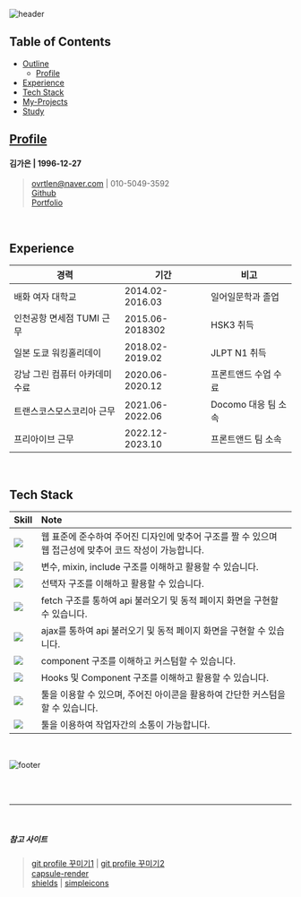 ﻿![header](https://capsule-render.vercel.app/api?type=waving&color=0:CDF1F2,100:F4D1F5&height=200&text=KaeunKim&fontColor=040B24&fontSize=80&fontAlign=75&fontAlignY=35&desc=공부하고,%20찾아보고,%20작업한%20것을%20기록하는%20곳&descSize=14&descAlign=50&descAlignY=84)

## Table of Contents
* [Outline](https://github.com/hiro961227/Dev-Docs/tree/main?tab=readme-ov-file#profile)
  * [Profile](https://github.com/hiro961227/Dev-Docs/blob/main/Profile.md)
* [Experience](https://github.com/hiro961227/Dev-Docs/tree/main?tab=readme-ov-file#experience)
* [Tech Stack](https://github.com/hiro961227/Dev-Docs/tree/main?tab=readme-ov-file#tech-stack)
* [My-Projects](https://github.com/hiro961227/Dev-Docs/tree/main/My-Projects#readme)
* [Study](https://github.com/hiro961227/Dev-Docs/tree/main/Study-Docs)

## [Profile](https://github.com/hiro961227/Dev-Docs/blob/main/Profile.md)
#### 김가은 | 1996-12-27 <br/>
> ovrtlen@naver.com | 010-5049-3592 <br/>
> [Github](https://github.com/hiro961227) <br/>
> [Portfolio](https://hiro961227.github.io/ke_portfolio/)

<br/>

## Experience
경력 | 기간 | 비고
-- | -- | --
배화 여자 대학교 | 2014.02-2016.03 | 일어일문학과 졸업
인천공항 면세점 TUMI 근무 | 2015.06-2018302 | HSK3 취득
일본 도쿄 워킹홀리데이 | 2018.02-2019.02 | JLPT N1 취득
강남 그린 컴퓨터 아카데미 수료 | 2020.06-2020.12 | 프론트앤드 수업 수료
트랜스코스모스코리아 근무 | 2021.06-2022.06 | Docomo 대응 팀 소속
프리아이브 근무 | 2022.12-2023.10 | 프론트앤드 팀 소속

<br/>

## Tech Stack
Skill | Note
-- | :--
<img src="https://img.shields.io/badge/HTML5-E34F26?style=flat-square&logo=HTML5&logoColor=white"/> | 웹 표준에 준수하여 주어진 디자인에 맞추어 구조를 짤 수 있으며 웹 접근성에 맞추어 코드 작성이 가능합니다.
<img src="https://img.shields.io/badge/Sass-CC6699?style=flat-square&logo=SASS&logoColor=white"/> | 변수, mixin, include 구조를 이해하고 활용할 수 있습니다.
<img src="https://img.shields.io/badge/CSS3-1572B6?style=flat-square&logo=CSS3&logoColor=white"/> | 선택자 구조를 이해하고 활용할 수 있습니다.
<img src="https://img.shields.io/badge/Javascript-F7DF1E?style=flat-square&logo=Javascript&logoColor=black"/> | fetch 구조를 통하여 api 불러오기 및 동적 페이지 화면을 구현할 수 있습니다.
<img src="https://img.shields.io/badge/jQuery-0769AD?style=flat-square&logo=jQuery&logoColor=white"/> | ajax를 통하여 api 불러오기 및 동적 페이지 화면을 구현할 수 있습니다.
<img src="https://img.shields.io/badge/VUE-4FC08D?style=flat-square&logo=vuedotjs&logoColor=black"/> | component 구조를 이해하고 커스텀할 수 있습니다.
<img src="https://img.shields.io/badge/react-61DAFB?style=flat-square&logo=react&logoColor=black"/> | Hooks 및 Component 구조를 이해하고 활용할 수 있습니다.
<img src="https://img.shields.io/badge/Photoshop-31A8FF?style=flat-square&logo=adobephotoshop&logoColor=black"/> | 툴을 이용할 수 있으며, 주어진 아이콘을 활용하여 간단한 커스텀을 할 수 있습니다.
<img src="https://img.shields.io/badge/figma-F24E1E?style=flat-square&logo=figma&logoColor=black"/> | 툴을 이용하여 작업자간의 소통이 가능합니다.

<br />

![footer](https://capsule-render.vercel.app/api?section=footer&type=waving&color=0:CDF1F2,100:F4D1F5)

<br/>
<br/>

***

<br/>

##### 참고 사이트
> [git profile 꾸미기1](https://newwisdom.tistory.com/12) | [git profile 꾸미기2](https://velog.io/@woo0_hooo/Github-github-profile-%EA%B0%84%EC%A7%80%EB%82%98%EA%B2%8C-%EA%BE%B8%EB%AF%B8%EA%B8%B0) <br/>
> [capsule-render](https://github.com/kyechan99/capsule-render/blob/master/docs/README_kr.md) <br/>
> [shields](https://shields.io/) | [simpleicons](https://simpleicons.org/)